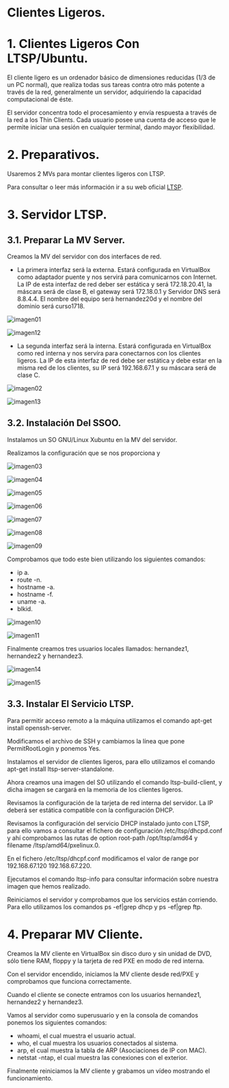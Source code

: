 # Clientes Ligeros.

# 1. Clientes Ligeros Con LTSP/Ubuntu.

El cliente ligero es un ordenador básico de dimensiones reducidas (1/3 de un PC normal), que realiza todas sus tareas contra otro más potente a través de la red, generalmente un servidor, adquiriendo la capacidad computacional de éste.

El servidor concentra todo el procesamiento y envía respuesta a través de la red a los Thin Clients. Cada usuario posee una cuenta de acceso que le permite iniciar una sesión en cualquier terminal, dando mayor flexibilidad.

# 2. Preparativos.

Usaremos 2 MVs para montar clientes ligeros con LTSP.

Para consultar o leer más información ir a su web oficial [LTSP](http://www.ltsp.org/).

# 3. Servidor LTSP.

## 3.1. Preparar La MV Server.

Creamos la MV del servidor con dos interfaces de red.

* La primera interfaz será la externa. Estará configurada en VirtualBox como adaptador puente y nos servirá para comunicarnos con Internet. La IP de esta interfaz de red deber ser estática y será 172.18.20.41, la máscara será de clase B, el gateway será 172.18.0.1 y Servidor DNS será 8.8.4.4. El nombre del equipo será hernandez20d y el nombre del dominio será curso1718.

![imagen01](./images/a1_clientes_ligeros/01.png)

![imagen12](./images/a1_clientes_ligeros/13.png)

* La segunda interfaz será la interna. Estará configurada en VirtualBox como red interna y nos servíra para conectarnos con los clientes ligeros. La IP de esta interfaz de red debe ser estática y debe estar en la misma red de los clientes, su IP será 192.168.67.1 y su máscara será de clase C.

![imagen02](./images/a1_clientes_ligeros/02.png)

![imagen13](./images/a1_clientes_ligeros/14.png)

## 3.2. Instalación Del SSOO.

Instalamos un SO GNU/Linux Xubuntu en la MV del servidor.

Realizamos la configuración que se nos proporciona y

![imagen03](./images/a1_clientes_ligeros/03.png)

![imagen04](./images/a1_clientes_ligeros/04.png)

![imagen05](./images/a1_clientes_ligeros/05.png)

![imagen06](./images/a1_clientes_ligeros/06.png)

![imagen07](./images/a1_clientes_ligeros/07.png)

![imagen08](./images/a1_clientes_ligeros/08.png)

![imagen09](./images/a1_clientes_ligeros/09.png)

Comprobamos que todo este bien utilizando los siguientes comandos:

* ip a.
* route -n.
* hostname -a.
* hostname -f.
* uname -a.
* blkid.

![imagen10](./images/a1_clientes_ligeros/12.png)

![imagen11](./images/a1_clientes_ligeros/13.png)

Finalmente creamos tres usuarios locales llamados: hernandez1, hernandez2 y hernandez3.

![imagen14](./images/a1_clientes_ligeros/14.png)

![imagen15](./images/a1_clientes_ligeros/15.png)

## 3.3. Instalar El Servicio LTSP.

Para permitir acceso remoto a la máquina utilizamos el comando apt-get install openssh-server.

Modificamos el archivo de SSH y cambiamos la línea que pone PermitRootLogin y ponemos Yes.

Instalamos el servidor de clientes ligeros, para ello utilizamos el comando apt-get install ltsp-server-standalone.

Ahora creamos una imagen del SO utilizando el comando ltsp-build-client, y dicha imagen se cargará en la memoria de los clientes ligeros.

Revisamos la configuración de la tarjeta de red interna del servidor. La IP deberá ser estática compatible con la configuración DHCP.

Revisamos la configuración del servicio DHCP instalado junto con LTSP, para ello vamos a consultar el fichero de configuración /etc/ltsp/dhcpd.conf y ahí comprobamos las rutas de option root-path /opt/ltsp/amd64 y filename /ltsp/amd64/pxelinux.0.

En el fichero /etc/ltsp/dhcpf.conf modificamos el valor de range por 192.168.67.120 192.168.67.220.

Ejecutamos el comando ltsp-info para consultar información sobre nuestra imagen que hemos realizado.

Reiniciamos el servidor y comprobamos que los servicios están corriendo. Para ello utilizamos los comandos ps -ef|grep dhcp y ps -ef|grep ftp.

# 4. Preparar MV Cliente.

Creamos la MV cliente en VirtualBox sin disco duro y sin unidad de DVD, sólo tiene RAM, floppy y la tarjeta de red PXE en modo de red interna.

Con el servidor encendido, iniciamos la MV cliente desde red/PXE y comprobamos que funciona correctamente.

Cuando el cliente se conecte entramos con los usuarios hernandez1, hernandez2 y hernandez3.

Vamos al servidor como superusuario y en la consola de comandos ponemos los siguientes comandos:

* whoami, el cual muestra el usuario actual.
* who, el cual muestra los usuarios conectados al sistema.
* arp, el cual muestra la tabla de ARP (Asociaciones de IP con MAC).
* netstat -ntap, el cual muestra las conexiones con el exterior.

Finalmente reiniciamos la MV cliente y grabamos un vídeo mostrando el funcionamiento.
